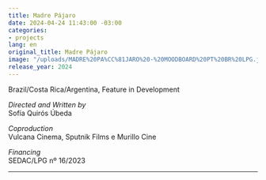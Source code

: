 ```yaml
---
title: Madre Pájaro
date: 2024-04-24 11:43:00 -03:00
categories:
- projects
lang: en
original_title: Madre Pájaro
image: "/uploads/MADRE%20PA%CC%81JARO%20-%20MOODBOARD%20PT%20BR%20LPG.jpg"
release_year: 2024
---
```


Brazil/Costa Rica/Argentina, Feature in Development

*Directed and Written by*\
Sofía Quirós Úbeda

*Coproduction*\
Vulcana Cinema, Sputnik Films e Murillo Cine

*Financing*\
SEDAC/LPG nº 16/2023

---
